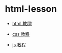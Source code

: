 # html-lesson

- [html 教程](https://github.com/hellowoody/web-lesson/blob/html/tutorials.md)

- [css 教程](https://github.com/hellowoody/web-lesson/blob/html/tutorials-css.md)

- [js 教程](https://github.com/hellowoody/web-lesson/blob/html/tutorials-js.md)
